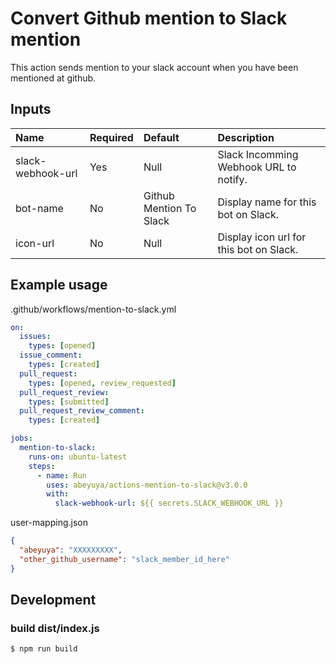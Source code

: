 # Convert Github mention to Slack mention

This action sends mention to your slack account when you have been mentioned at github.

## Inputs

| Name | Required | Default | Description |
| :--- | :--- | :--- | :--- |
| slack-webhook-url | Yes | Null | Slack Incomming Webhook URL to notify. |
| bot-name | No | Github Mention To Slack | Display name for this bot on Slack. |
| icon-url | No | Null | Display icon url for this bot on Slack. |

## Example usage

.github/workflows/mention-to-slack.yml

```yml
on:
  issues:
    types: [opened]
  issue_comment:
    types: [created]
  pull_request:
    types: [opened, review_requested]
  pull_request_review:
    types: [submitted]
  pull_request_review_comment:
    types: [created]

jobs:
  mention-to-slack:
    runs-on: ubuntu-latest
    steps:
      - name: Run
        uses: abeyuya/actions-mention-to-slack@v3.0.0
        with:
          slack-webhook-url: ${{ secrets.SLACK_WEBHOOK_URL }}
```

user-mapping.json

```json
{
  "abeyuya": "XXXXXXXXX",
  "other_github_username": "slack_member_id_here"
}
```

## Development

### build dist/index.js

```
$ npm run build
```
